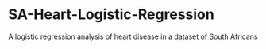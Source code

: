 # SA-Heart-Logistic-Regression
A logistic regression analysis of heart disease in a dataset of South Africans
